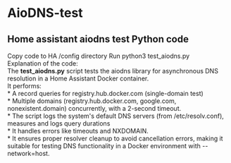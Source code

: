 # AioDNS-test
## Home assistant aiodns test Python code  
Copy code to HA /config directory
Run python3 test_aiodns.py  
Explanation of the code:  
The **test_aiodns.py** script tests the aiodns library for asynchronous DNS resolution in a Home Assistant Docker container.   
It performs:  
	* A record queries for registry.hub.docker.com (single-domain test)  
	* Multiple domains (registry.hub.docker.com, google.com, nonexistent.domain) concurrently, with a 2-second timeout.   
	* The script logs the system's default DNS servers (from /etc/resolv.conf), measures and logs query durations   
	* It handles errors like timeouts and NXDOMAIN.   
	* It ensures proper resolver cleanup to avoid cancellation errors, making it suitable for testing DNS functionality in a Docker environment with --	network=host.  
